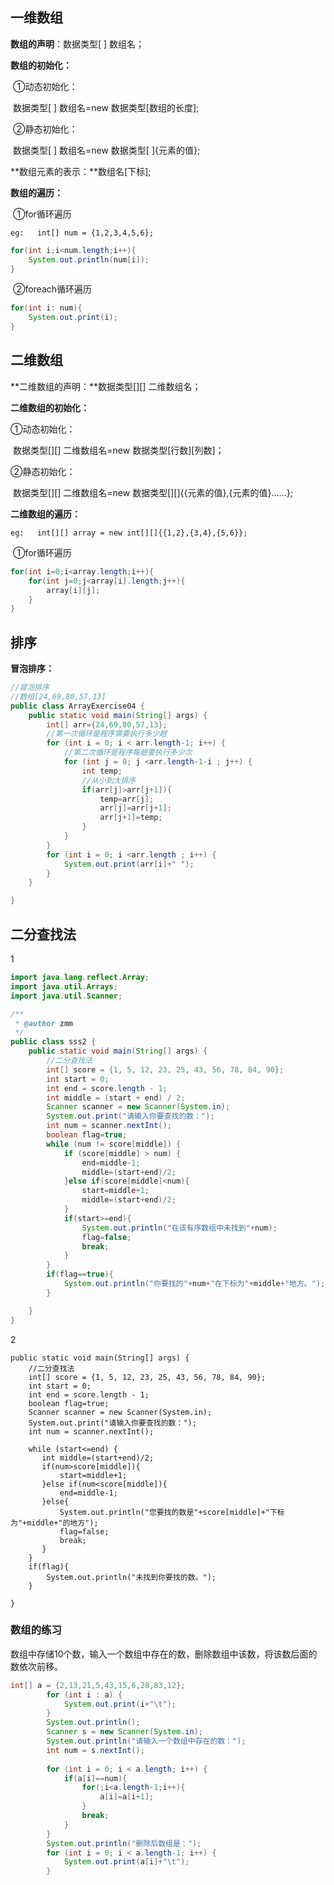 ## 一维数组

**数组的声明**：数据类型[ ]  数组名；

**数组的初始化：**

​	①动态初始化：

​		数据类型[ ] 数组名=new 数据类型[数组的长度];

​	②静态初始化：

​		数据类型[ ] 数组名=new 数据类型[ ]{元素的值};

**数组元素的表示：**数组名[下标];

**数组的遍历：**

​	①for循环遍历

`eg:   int[] num = {1,2,3,4,5,6};`

```java
for(int i;i<num.length;i++){
    System.out.println(num[i]);
}
```



​	②foreach循环遍历

```java
for(int i: num){
    System.out.print(i);
}
```



## 二维数组

**二维数组的声明：**数据类型\[][] 二维数组名；

**二维数组的初始化：**

①动态初始化：

​		数据类型\[][] 二维数组名=new 数据类型\[行数][列数]；

②静态初始化：

​		数据类型\[][] 二维数组名=new 数据类型\[][]{{元素的值},{元素的值}......};

**二维数组的遍历：**

`eg:   int[][] array = new int[][]{{1,2},{3,4},{5,6}};`

​	①for循环遍历

```java
for(int i=0;i<array.length;i++){
    for(int j=0;j<array[i].length;j++){
        array[i][j];
    }
}
```



## 排序

**冒泡排序：**

```java
//冒泡排序
//数组[24,69,80,57,13]
public class ArrayExercise04 {
    public static void main(String[] args) {
        int[] arr={24,69,80,57,13};
        //第一次循环是程序需要执行多少趟
        for (int i = 0; i < arr.length-1; i++) {
            //第二次循环是程序每趟要执行多少次
            for (int j = 0; j <arr.length-1-i ; j++) {
                int temp;
                //从小到大排序
                if(arr[j]>arr[j+1]){
                    temp=arr[j];
                    arr[j]=arr[j+1];
                    arr[j+1]=temp;
                }
            }
        }
        for (int i = 0; i <arr.length ; i++) {
            System.out.print(arr[i]+" ");
        }
    }

}
```



## 二分查找法

1

```java
import java.lang.reflect.Array;
import java.util.Arrays;
import java.util.Scanner;

/**
 * @author zmm
 */
public class sss2 {
    public static void main(String[] args) {
        //二分查找法
        int[] score = {1, 5, 12, 23, 25, 43, 56, 78, 84, 90};
        int start = 0;
        int end = score.length - 1;
        int middle = (start + end) / 2;
        Scanner scanner = new Scanner(System.in);
        System.out.print("请输入你要查找的数：");
        int num = scanner.nextInt();
        boolean flag=true;
        while (num != score[middle]) {
            if (score[middle] > num) {
                end=middle-1;
                middle=(start+end)/2;
            }else if(score[middle]<num){
                start=middle+1;
                middle=(start+end)/2;
            }
            if(start>=end){
                System.out.println("在该有序数组中未找到"+num);
                flag=false;
                break;
            }
        }
        if(flag==true){
            System.out.println("你要找的"+num+"在下标为"+middle+"地方。");
        }

    }
}
```

2

```
public static void main(String[] args) {
    //二分查找法
    int[] score = {1, 5, 12, 23, 25, 43, 56, 78, 84, 90};
    int start = 0;
    int end = score.length - 1;
    boolean flag=true;
    Scanner scanner = new Scanner(System.in);
    System.out.print("请输入你要查找的数：");
    int num = scanner.nextInt();

    while (start<=end) {
       int middle=(start+end)/2;
       if(num>score[middle]){
           start=middle+1;
       }else if(num<score[middle]){
           end=middle-1;
       }else{
           System.out.println("您要找的数是"+score[middle]+"下标为"+middle+"的地方");
           flag=false;
           break;
       }
    }
    if(flag){
        System.out.println("未找到你要找的数。");
    }

}
```

### 数组的练习

数组中存储10个数，输入一个数组中存在的数，删除数组中该数，将该数后面的数依次前移。

```java
int[] a = {2,13,21,5,43,15,6,28,83,12};
		for (int i : a) {
			System.out.print(i+"\t");
		}
		System.out.println();
		Scanner s = new Scanner(System.in);
		System.out.println("请输入一个数组中存在的数：");
		int num = s.nextInt();
		
		for (int i = 0; i < a.length; i++) {
			if(a[i]==num){
				for(;i<a.length-1;i++){
					a[i]=a[i+1];
				}
				break;
			}
		}
		System.out.println("删除后数组是：");
		for (int i = 0; i < a.length-1; i++) {
			System.out.print(a[i]+"\t");
		}

```



